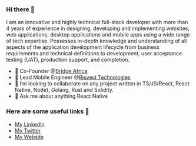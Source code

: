 ### Hi there 👋
I am an innovative and highly technical full-stack developer with more than 4 years of experience in designing, developing and implementing websites, web applications, desktop applications and mobile apps using a wide range of tech expertise. Possesses in-depth knowledge and understanding of all aspects of the application development lifecycle from business requirements and technical definitions to development, user acceptance testing (UAT), production support, and completion.

- 🔭 Co-Founder @[Bridge Africa](https://bridge.africa)
- 🔭 Lead Mobile Engineer @[Risvest Technologies](https://risevest.com)
- 👯 I’m looking to collaborate on any project written in TS/JS(React, React Native, Node), Golang, Rust and Solidity.
- 💬 Ask me about anything React Native

### Here are some useful links 🎉
- [My LinkedIn](https://linkedIn.com/in/emmanuel-atawodi)
- [My Twitter](https://twitter.com/mrfibs_)
- [My Website](https://mrfibs.dev)
